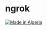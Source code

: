 # ngrok

<p align="left">
<a href="#"><img title="Made in Algeria" src="https://img.shields.io/badge/MADE%20IN-BANGLADESH-green?colorA=%23ff0000&colorB=%23017e40&style=for-the-badge"></a>
